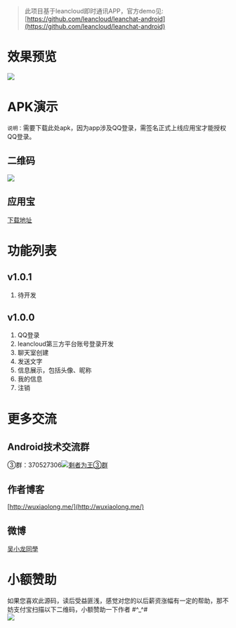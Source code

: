 > 此项目基于leancloud即时通讯APP，官方demo见:[https://github.com/leancloud/leanchat-android](https://github.com/leancloud/leanchat-android)

# 效果预览
![](https://github.com/WuXiaolong/WoChat/raw/master/screenshots/screenshots.jpg)

# APK演示
`说明：`需要下载此处apk，因为app涉及QQ登录，需签名正式上线应用宝才能授权QQ登录。
## 二维码
![](https://github.com/WuXiaolong/WoChat/raw/master/screenshots/WoChatCode.png)
## 应用宝
[下载地址](http://android.myapp.com/myapp/detail.htm?apkName=com.wuxiaolong.wochat)

# 功能列表
## v1.0.1
1. 待开发

## v1.0.0
1. QQ登录
2. leancloud第三方平台账号登录开发
3. 聊天室创建
4. 发送文字
5. 信息展示，包括头像、昵称
6. 我的信息
7. 注销

# 更多交流
## Android技术交流群
<!---
②群：376526418<a target="_blank" href="http://shang.qq.com/wpa/qunwpa?idkey=5017aa79b1bc2726134ce1d6bc3060306022d1a2155f303709b02824d47a8e59"><img border="0" src="http://pub.idqqimg.com/wpa/images/group.png" alt="剩者为王②群" title="剩者为王②群"></a><br><br>
-->
③群：370527306<a target="_blank" href="http://shang.qq.com/wpa/qunwpa?idkey=0a992ba077da4c8325cbfef1c9e81f0443ffb782a0f2135c1a8f7326baac58ac"><img border="0" src="http://pub.idqqimg.com/wpa/images/group.png" alt="剩者为王③群" title="剩者为王③群"></a>

## 作者博客
[http://wuxiaolong.me/](http://wuxiaolong.me/)

## 微博
[吴小龙同學](http://weibo.com/u/2175011601)

# 小额赞助
如果您喜欢此源码，读后受益匪浅，感觉对您的以后薪资涨幅有一定的帮助，那不妨支付宝扫描以下二维码，小额赞助一下作者 #^_^#<br> 
<img src="http://7q5c2h.com1.z0.glb.clouddn.com/taobao_qrcode.jpg" /> 


